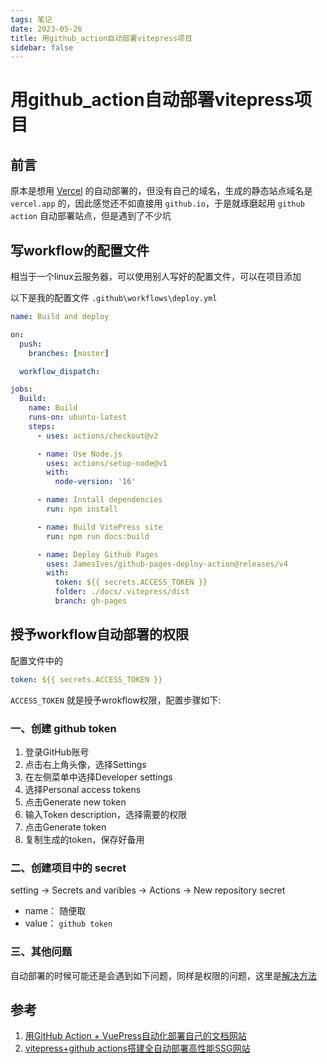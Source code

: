 ```yaml
---
tags: 笔记
date: 2023-05-26
title: 用github_action自动部署vitepress项目
sidebar: false
---
```

# 用github_action自动部署vitepress项目

## 前言

原本是想用 [Vercel](https://vercel.com/dashboard) 的自动部署的，但没有自己的域名，生成的静态站点域名是 `vercel.app` 的，因此感觉还不如直接用 `github.io`，于是就琢磨起用 `github action` 自动部署站点，但是遇到了不少坑

## 写workflow的配置文件

相当于一个linux云服务器，可以使用别人写好的配置文件，可以在项目添加

以下是我的配置文件 `.github\workflows\deploy.yml`

```YAML
name: Build and deploy

on:
  push:
    branches: [master]

  workflow_dispatch:

jobs:
  Build:
    name: Build
    runs-on: ubuntu-latest
    steps:
      - uses: actions/checkout@v2

      - name: Use Node.js
        uses: actions/setup-node@v1
        with:
          node-version: '16'

      - name: Install dependencies
        run: npm install

      - name: Build VitePress site
        run: npm run docs:build

      - name: Deploy Github Pages
        uses: JamesIves/github-pages-deploy-action@releases/v4
        with:
          token: ${{ secrets.ACCESS_TOKEN }}
          folder: ./docs/.vitepress/dist
          branch: gh-pages
```

## 授予workflow自动部署的权限

配置文件中的

```YAML
token: ${{ secrets.ACCESS_TOKEN }}
```

`ACCESS_TOKEN` 就是授予wrokflow权限，配置步骤如下:

### 一、创建 github token

1. 登录GitHub账号
2. 点击右上角头像，选择Settings
3. 在左侧菜单中选择Developer settings
4. 选择Personal access tokens
5. 点击Generate new token
6. 输入Token description，选择需要的权限
7. 点击Generate token
8. 复制生成的token，保存好备用

### 二、创建项目中的 secret

setting -> Secrets and varibles -> Actions -> New repository secret

- name： 随便取
- value： `github token`

### 三、其他问题

自动部署的时候可能还是会遇到如下问题，同样是权限的问题，这里是[解决方法](https://blog.csdn.net/ibigboy/article/details/126402267)

## 参考

1. [用GitHub Action + VuePress自动化部署自己的文档网站](https://juejin.cn/post/6937532951223599141#heading-6)
2. [vitepress+github actions搭建全自动部署高性能SSG网站](https://juejin.cn/post/7168799961939722277)